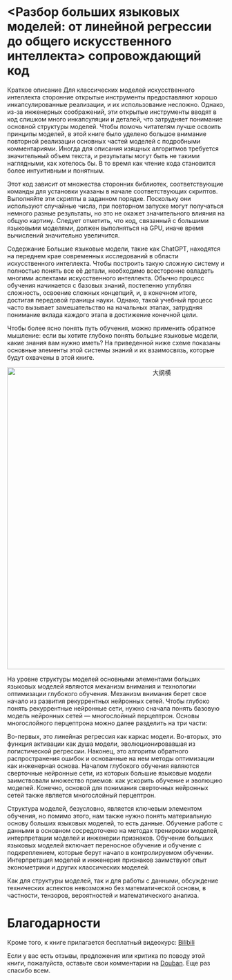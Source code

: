 # <Разбор больших языковых моделей: от линейной регрессии до общего искусственного интеллекта> сопровождающий код

Краткое описание
Для классических моделей искусственного интеллекта сторонние открытые инструменты предоставляют хорошо инкапсулированные реализации, и их использование несложно. Однако, из-за инженерных соображений, эти открытые инструменты вводят в код слишком много инкапсуляции и деталей, что затрудняет понимание основной структуры моделей. Чтобы помочь читателям лучше освоить принципы моделей, в этой книге было уделено большое внимание повторной реализации основных частей моделей с подробными комментариями. Иногда для описания изящных алгоритмов требуется значительный объем текста, и результаты могут быть не такими наглядными, как хотелось бы. В то время как чтение кода становится более интуитивным и понятным.

Этот код зависит от множества сторонних библиотек, соответствующие команды для установки указаны в начале соответствующих скриптов. Выполняйте эти скрипты в заданном порядке. Поскольку они используют случайные числа, при повторном запуске могут получаться немного разные результаты, но это не окажет значительного влияния на общую картину. Следует отметить, что код, связанный с большими языковыми моделями, должен выполняться на GPU, иначе время вычислений значительно увеличится.

Содержание
Большие языковые модели, такие как ChatGPT, находятся на переднем крае современных исследований в области искусственного интеллекта. Чтобы построить такую сложную систему и полностью понять все её детали, необходимо всесторонне овладеть многими аспектами искусственного интеллекта. Обычно процесс обучения начинается с базовых знаний, постепенно углубляя сложность, освоение сложных концепций, и, в конечном итоге, достигая передовой границы науки. Однако, такой учебный процесс часто вызывает замешательство на начальных этапах, затрудняя понимание вклада каждого этапа в достижение конечной цели.

Чтобы более ясно понять путь обучения, можно применить обратное мышление: если вы хотите глубоко понять большие языковые модели, какие знания вам нужно иметь? На приведенной ниже схеме показаны основные элементы этой системы знаний и их взаимосвязь, которые будут охвачены в этой книге.

<p align="center">  
<img width="700" alt="大纲横" src="https://github.com/GenTang/regression2chatgpt/assets/8790101/523dccc7-2bf9-4976-9f84-8c17b0ca7f2c">
</p>

На уровне структуры моделей основными элементами больших языковых моделей являются механизм внимания и технологии оптимизации глубокого обучения. Механизм внимания берет свое начало из развития рекуррентных нейронных сетей. Чтобы глубоко понять рекуррентные нейронные сети, нужно сначала понять базовую модель нейронных сетей — многослойный перцептрон. Основы многослойного перцептрона можно далее разделить на три части:

Во-первых, это линейная регрессия как каркас модели.
Во-вторых, это функция активации как душа модели, эволюционировавшая из логистической регрессии.
Наконец, это алгоритм обратного распространения ошибок и основанные на нем методы оптимизации как инженерная основа.
Началом глубокого обучения являются сверточные нейронные сети, из которых большие языковые модели заимствовали множество приемов: как ускорить обучение и эволюцию моделей. Конечно, основой для понимания сверточных нейронных сетей также является многослойный перцептрон.

Структура моделей, безусловно, является ключевым элементом обучения, но помимо этого, нам также нужно понять материальную основу больших языковых моделей, то есть данные. Обучение работе с данными в основном сосредоточено на методах тренировки моделей, интерпретации моделей и инженерии признаков. Обучение больших языковых моделей включает переносное обучение и обучение с подкреплением, которые берут начало в контролируемом обучении. Интерпретация моделей и инженерия признаков заимствуют опыт эконометрики и других классических моделей.

Как для структуры моделей, так и для работы с данными, обсуждение технических аспектов невозможно без математической основы, в частности, тензоров, вероятностей и математического анализа.

# Благодарности

Кроме того, к книге прилагается бесплатный видеокурс: [Bilibili](https://space.bilibili.com/417265639/channel/collectiondetail?sid=3138772) 

Если у вас есть отзывы, предложения или критика по поводу этой книги, пожалуйста, оставьте свои комментарии на [Douban](https://book.douban.com/subject/36873291/). Еще раз спасибо всем.
